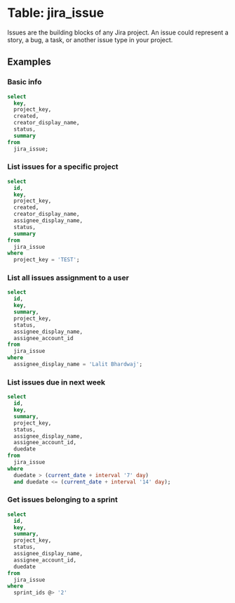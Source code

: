 # Table: jira_issue

Issues are the building blocks of any Jira project. An issue could represent a story, a bug, a task, or another issue type in your project.

## Examples

### Basic info

```sql
select
  key,
  project_key,
  created,
  creator_display_name,
  status,
  summary
from
  jira_issue;
```

### List issues for a specific project

```sql
select
  id,
  key,
  project_key,
  created,
  creator_display_name,
  assignee_display_name,
  status,
  summary
from
  jira_issue
where
  project_key = 'TEST';
```

### List all issues assignment to a user

```sql
select
  id,
  key,
  summary,
  project_key,
  status,
  assignee_display_name,
  assignee_account_id
from
  jira_issue
where
  assignee_display_name = 'Lalit Bhardwaj';
```

### List issues due in next week

```sql
select
  id,
  key,
  summary,
  project_key,
  status,
  assignee_display_name,
  assignee_account_id,
  duedate
from
  jira_issue
where
  duedate > (current_date + interval '7' day)
  and duedate <= (current_date + interval '14' day);
```

### Get issues belonging to a sprint

```sql
select
  id,
  key,
  summary,
  project_key,
  status,
  assignee_display_name,
  assignee_account_id,
  duedate
from
  jira_issue
where
  sprint_ids @> '2'
```
